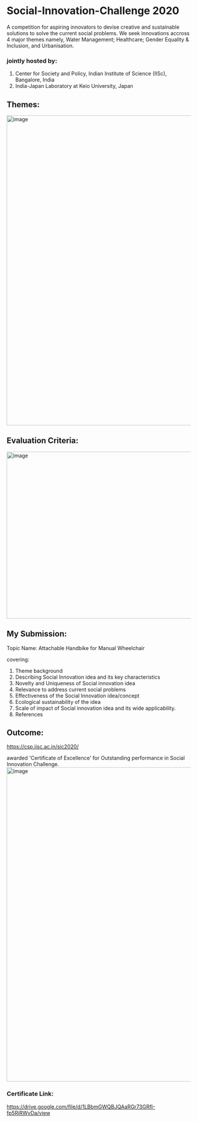 # Social-Innovation-Challenge 2020
A competition for aspiring innovators to devise creative and sustainable solutions to solve the current social problems. We seek innovations accross 4 major themes namely, Water Management; Healthcare; Gender Equality & Inclusion, and Urbanisation.

### jointly hosted by:
1. Center for Society and Policy, Indian Institute of Science (IISc), Bangalore, India
2. India-Japan Laboratory at Keio University, Japan

## Themes:
<img width="843" height="847" alt="image" src="https://github.com/user-attachments/assets/5b240d05-ba96-4019-867e-4b3a2d34108a" />


## Evaluation Criteria:
<img width="1111" height="456" alt="image" src="https://github.com/user-attachments/assets/0b7c58bf-b722-4bef-8cd8-d6cffd769ab9" />

## My Submission:
Topic Name: Attachable Handbike for Manual Wheelchair

covering:
1. Theme background
2. Describing Social Innovation idea and its key characteristics
3. Novelty and Uniqueness of Social innovation idea
4. Relevance to address current social problems
5. Effectiveness of the Social Innovation idea/concept
6. Ecological sustainability of the idea
7. Scale of impact of Social innovation idea and its wide applicability.
8. References


## Outcome:
https://csp.iisc.ac.in/sic2020/

awarded 'Certificate of Excellence' for Outstanding performance in Social Innovation Challenge.
<img width="825" height="859" alt="image" src="https://github.com/user-attachments/assets/549d9982-388e-4555-8c61-8e0418838892" />

### Certificate Link:
https://drive.google.com/file/d/1LBbmGWQBJQAaRGr73GRfI-fp5RiRWvDa/view 



